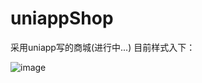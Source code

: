 # uniappShop
采用uniapp写的商城(进行中...)
目前样式入下：


![image](https://mmbiz.qpic.cn/mmbiz_jpg/lAf9YG0B3I7poe0dzr7If6HH2s6IznmL4LWFVUDPpiabUia0V66uAxORgZtZUOwdibMX4cjIKCBJWicJ3xjcxBgbCQ/640?wx_fmt=jpeg&tp=webp&wxfrom=5&wx_lazy=1&wx_co=1)
